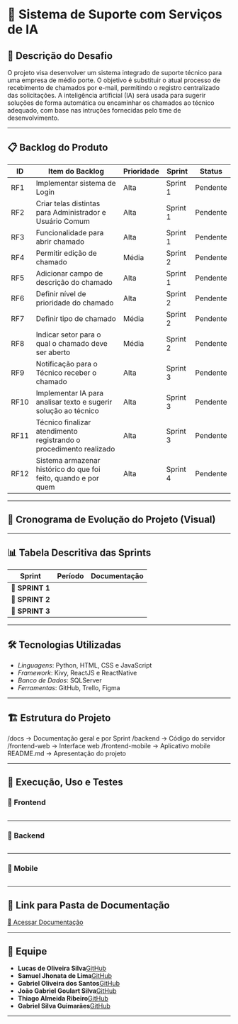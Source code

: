 # 📌 Sistema de Suporte com Serviços de IA

## 🎯 Descrição do Desafio

O projeto visa desenvolver um sistema integrado de suporte técnico para uma empresa de médio porte. O objetivo é substituir o atual processo de recebimento de chamados por e-mail, permitindo o registro centralizado das solicitações. A inteligência artificial (IA) será usada para sugerir soluções de forma automática ou encaminhar os chamados ao técnico adequado, com base nas intruções fornecidas pelo time de desenvolvimento.

---

## 📋 Backlog do Produto

| ID  | Item do Backlog                                                                 | Prioridade | Sprint   | Status   |
|-----|----------------------------------------------------------------------------------|------------|----------|----------|
| RF1 | Implementar sistema de Login                                                     | Alta       | Sprint 1 | Pendente |
| RF2 | Criar telas distintas para Administrador e Usuário Comum                         | Alta       | Sprint 1 | Pendente |
| RF3 | Funcionalidade para abrir chamado                                                | Alta       | Sprint 1 | Pendente |
| RF4 | Permitir edição de chamado                                                       | Média      | Sprint 2 | Pendente |
| RF5 | Adicionar campo de descrição do chamado                                          | Alta       | Sprint 1 | Pendente |
| RF6 | Definir nível de prioridade do chamado                                           | Alta       | Sprint 2 | Pendente |
| RF7 | Definir tipo de chamado                                                          | Média      | Sprint 2 | Pendente |
| RF8 | Indicar setor para o qual o chamado deve ser aberto                              | Média      | Sprint 2 | Pendente |
| RF9 | Notificação para o Técnico receber o chamado                                     | Alta       | Sprint 3 | Pendente |
| RF10| Implementar IA para analisar texto e sugerir solução ao técnico                  | Alta       | Sprint 3 | Pendente |
| RF11| Técnico finalizar atendimento registrando o procedimento realizado               | Alta       | Sprint 3 | Pendente |
| RF12| Sistema armazenar histórico do que foi feito, quando e por quem                  | Alta       | Sprint 4 | Pendente |

---

## 📆 Cronograma de Evolução do Projeto (Visual)  

<!--(Adicionar um quadro/diagrama ou link para Trello/Jira mostrando a evolução das sprints) --->  

---

## 📊 Tabela Descritiva das Sprints  

| Sprint          |    Período    | Documentação                                     |
| --------------- | :-----------: | ------------------------------------------------ |
| 🔖 **SPRINT 1** |               |                                                             |
| 🔖 **SPRINT 2** |               |                                                             |
| 🔖 **SPRINT 3** |               |                                                             |

---

## 🛠️ Tecnologias Utilizadas

- *Linguagens*: Python, HTML, CSS e JavaScript
- *Framework*: Kivy, ReactJS e ReactNative
- *Banco de Dados*: SQLServer
- *Ferramentas*: GitHub, Trello, Figma

---

## 🏗️ Estrutura do Projeto

/docs -> Documentação geral e por Sprint
/backend -> Código do servidor
/frontend-web -> Interface web
/frontend-mobile -> Aplicativo mobile
README.md -> Apresentação do projeto

---

## 📖 Execução, Uso e Testes

### 🔹 Frontend 
```bash

```

---

### 🔹 Backend
```bash

```

---

### 🔹 Mobile
```bash

```

---

## 📂 Link para Pasta de Documentação  
[📁 Acessar Documentação]()  

---

## 👥 Equipe

- **Lucas de Oliveira Silva**[GitHub](https://github.com/Kript0-Web) 
- **Samuel Jhonata de Lima**[GitHub](https://github.com/SamuJL) 
- **Gabriel Oliveira dos Santos**[GitHub](https://github.com/gabrielods14) 
- **João Gabriel Goulart Silva**[GitHub](https://github.com/Goulart06) 
- **Thiago Almeida Ribeiro**[GitHub](https://github.com/Thiagoalmeida74) 
- **Gabriel Silva Guimarães**[GitHub](https://github.com/guimagabs) 

---
